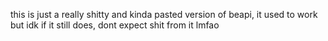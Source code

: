 this is just a really shitty and kinda pasted version of beapi, it used to work but idk if it still does, dont expect shit from it lmfao
